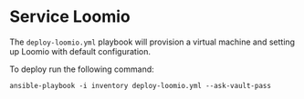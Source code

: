 # Service Loomio

The `deploy-loomio.yml` playbook will provision a virtual machine and setting up Loomio with default configuration.

To deploy run the following command:
```
ansible-playbook -i inventory deploy-loomio.yml --ask-vault-pass
```